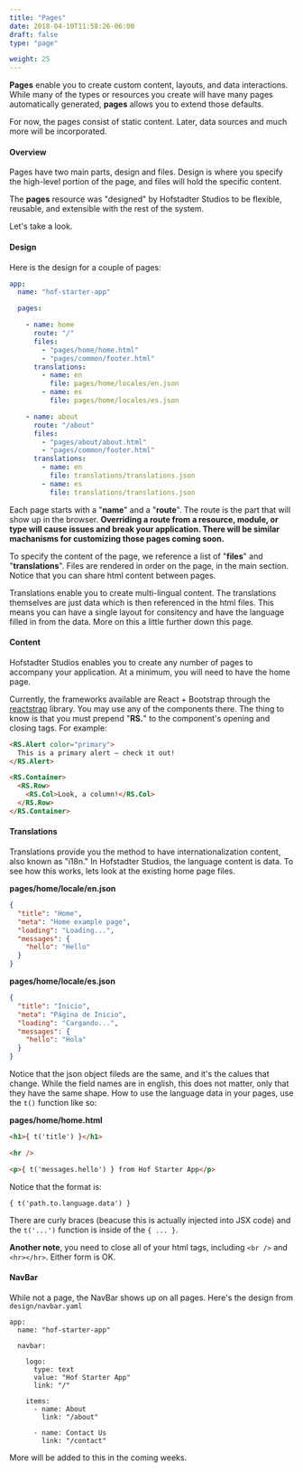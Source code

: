 ```yaml
---
title: "Pages"
date: 2018-04-10T11:58:26-06:00
draft: false
type: "page"

weight: 25
---
```


__Pages__ enable you to create custom
content, layouts, and data interactions.
While many of the types or resources you create
will have many pages automatically generated,
__pages__ allows you to extend those defaults.

For now, the pages consist of static content.
Later, data sources and much more will be incorporated.

#### Overview

Pages have two main parts, design and files.
Design is where you specify the high-level portion of the page,
and files will hold the specific content.

The __pages__ resource was "designed" by Hofstadter Studios
to be flexible, reusable, and extensible with the rest of the system.

Let's take a look.


#### Design

Here is the design for a couple of pages:

```yaml
app:
  name: "hof-starter-app"

  pages:

    - name: home
      route: "/"
      files:
        - "pages/home/home.html"
        - "pages/common/footer.html"
      translations:
        - name: en
          file: pages/home/locales/en.json
        - name: es
          file: pages/home/locales/es.json

    - name: about
      route: "/about"
      files:
        - "pages/about/about.html"
        - "pages/common/footer.html"
      translations:
        - name: en
          file: translations/translations.json
        - name: es
          file: translations/translations.json
```

Each page starts with a "__name__" and a "__route__".
The route is the part that will show up in the browser.
__Overriding a route from a resource, module, or type
will cause issues and break your application.
There will be similar machanisms for customizing
those pages coming soon.__

To specify the content of the page,
we reference a list of "__files__" and "__translations__".
Files are rendered in order on the page, in the main section.
Notice that you can share html content between pages.

Translations enable you to create multi-lingual content.
The translations themselves are just data
which is then referenced in the html files.
This means you can have a single layout for consitency
and have the language filled in from the data.
More on this a little further down this page.


#### Content

Hofstadter Studios enables you to create
any number of pages to accompany your application.
At a minimum, you will need to have the home page.

Currently, the frameworks available are
React + Bootstrap through the
[reactstrap](https://reactstrap.github.io/components/) library.
You may use any of the components there.
The thing to know is that you must prepend
"__RS.__" to the component's opening and closing tags.
For example:

```html
<RS.Alert color="primary">
  This is a primary alert — check it out!
</RS.Alert>

<RS.Container>
  <RS.Row>
    <RS.Col>Look, a column!</RS.Col>
  </RS.Row>
</RS.Container>
```

#### Translations

Translations provide you the method to have
internationalization content, also known as "i18n."
In Hofstadter Studios, the language content is data.
To see how this works, lets look at the existing home page files.

__pages/home/locale/en.json__

```json
{
  "title": "Home",
  "meta": "Home example page",
  "loading": "Loading...",
  "messages": {
    "hello": "Hello"
  }
}
```

__pages/home/locale/es.json__

```json
{
  "title": "Inicio",
  "meta": "Página de Inicio",
  "loading": "Cargando...",
  "messages": {
    "hello": "Hola"
  }
}
```

Notice that the json object fileds are the same,
and it's the calues that change. While the field
names are in english, this does not matter,
only that they have the same shape.
How to use the language data in your pages,
use the `t()` function like so:

__pages/home/home.html__

```html
<h1>{ t('title') }</h1>

<hr />

<p>{ t('messages.hello') } from Hof Starter App</p>

```

Notice that the format is:

```
{ t('path.to.language.data') }
```

There are curly braces (beacuse this is actually injected into JSX code)
and the `t('...')` function is inside of the `{ ... }`.

__Another note__, you need to close all of your html tags,
including `<br />` and `<hr></hr>`. Either form is OK.



#### NavBar

While not a page, the NavBar shows up on all pages.
Here's the design from `design/navbar.yaml`

```
app:
  name: "hof-starter-app"

  navbar:

    logo:
      type: text
      value: "Hof Starter App"
      link: "/"

    items:
      - name: About
        link: "/about"

      - name: Contact Us
        link: "/contact"
```

More will be added to this in the coming weeks.
